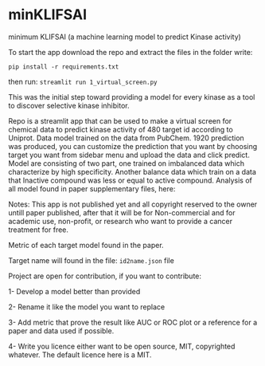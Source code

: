 # minKLIFSAI
minimum KLIFSAI (a machine learning model to predict Kinase activity)

To start the app download the repo and extract the files in the folder write:

`pip install -r requirements.txt`

then run:
`streamlit run 1_virtual_screen.py`

This was the initial step toward providing a model for every kinase as a tool to discover selective kinase inhibitor.

Repo is a streamlit app that can be used to make a virtual screen for chemical data to predict kinase activity of 480 target id according to Uniprot.
Data model trained on the data from PubChem. 1920 prediction was produced, you can customize the prediction that you want by choosing target you want from sidebar menu and upload the data
and click predict. Model are consisting of two part, one trained on imbalanced data which characterize by high specificity. Another balance data
which train on a data that Inactive compound was less or equal to active compound.
Analysis of all model found in paper supplementary files, here:


Notes: This app is not published yet and all copyright reserved to the owner untill paper published, after that it will be for Non-commercial and for academic use, non-profit,
or research who want to provide a cancer treatment for free.

Metric of each target model found in the paper.

Target name will found in the file: `id2name.json` file


Project are open for contribution, if you want to contribute:

1- Develop a model better than provided

2- Rename it like the model you want to replace

3- Add metric that prove the result like AUC or ROC plot or a reference for a paper and data used if possible.

4- Write you licence either want to be open source, MIT, copyrighted whatever. The default licence here is a MIT.
